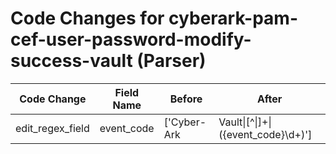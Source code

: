 # Code Changes for cyberark-pam-cef-user-password-modify-success-vault (Parser)

| Code Change | Field Name | Before | After |
|-------------|------------|--------|-------|
| edit_regex_field | event_code | ['Cyber-Ark|Vault\|[^\|]+\|({event_code}\d+)'] | ['Cyber-Ark\|Vault\|[^\|]+\|({event_code}\d+)'] |